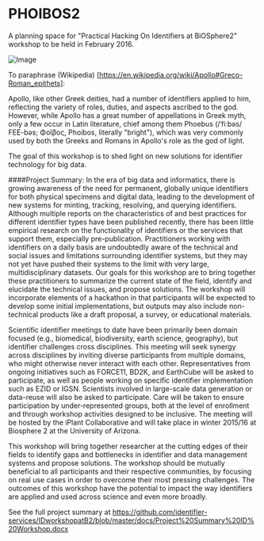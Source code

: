 # PHOIBOS2
A planning space for "Practical Hacking On Identifiers at BiOSphere2" workshop to be held in February 2016.

![Image](https://raw.githubusercontent.com/identifier-services/phoibos/master/docs/images/Phoibos2-small.png?raw=true)

To paraphrase (Wikipedia) [https://en.wikipedia.org/wiki/Apollo#Greco-Roman_epithets]:

Apollo, like other Greek deities, had a number of identifiers applied to him, reflecting the variety of roles, duties, and aspects ascribed to the god. However, while Apollo has a great number of appellations in Greek myth, only a few occur in Latin literature, chief among them Phoebus (/ˈfiːbəs/ FEE-bəs; Φοῖβος, Phoibos, literally "bright"), which was very commonly used by both the Greeks and Romans in Apollo's role as the god of light.

The goal of this workshop is to shed light on new solutions for identifier technology for big data.

####Project Summary:
In the era of big data and informatics, there is growing awareness of the need for permanent, globally unique identifiers for both physical specimens and digital data, leading to the development of new systems for minting, tracking, resolving, and querying identifiers. Although multiple reports on the characteristics of and best practices for different identifier types have been published recently, there has been little empirical research on the functionality of identifiers or the services that support them, especially pre-publication. Practitioners working with identifiers on a daily basis are undoubtedly aware of the technical and social issues and limitations surrounding identifier systems, but they may not yet have pushed their systems to the limit with very large, multidisciplinary datasets. Our goals for this workshop are to bring together these practitioners to summarize the current state of the field, identify and elucidate the technical issues, and propose solutions. The workshop will incorporate elements of a hackathon in that participants will be expected to develop some initial implementations, but outputs may also include non-technical products like a draft proposal, a survey, or educational materials.

Scientific identifier meetings to date have been primarily been domain focused (e.g., biomedical, biodiversity, earth science, geography), but identifier challenges cross disciplines. This meeting will seek synergy across disciplines by inviting diverse participants from multiple domains, who might otherwise never interact with each other. Representatives from ongoing initiatives such as FORCE11, BD2K, and EarthCube will be asked to participate, as well as people working on specific identifier implementation such as EZID or IGSN. Scientists involved in large-scale data generation or data-reuse will also be asked to participate. Care will be taken to ensure participation by under-represented groups, both at the level of enrollment and through workshop activities designed to be inclusive. The meeting will be hosted by the iPlant Collaborative and will take place in winter 2015/16 at Biosphere 2 at the University of Arizona.

This workshop will bring together researcher at the cutting edges of their fields to identify gaps and bottlenecks in identifier and data management systems and propose solutions. The workshop should be mutually beneficial to all participants and their respective communities, by focusing on real use cases in order to overcome their most pressing challenges. The outcomes of this workshop have the potential to impact the way identifiers are applied and used across science and even more broadly. 

See the full project summary at https://github.com/identifier-services/IDworkshopatB2/blob/master/docs/Project%20Summary%20ID%20Workshop.docx
